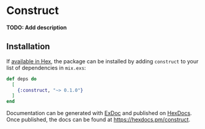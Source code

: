 # Construct

**TODO: Add description**

## Installation

If [available in Hex](https://hex.pm/docs/publish), the package can be installed
by adding `construct` to your list of dependencies in `mix.exs`:

```elixir
def deps do
  [
    {:construct, "~> 0.1.0"}
  ]
end
```

Documentation can be generated with [ExDoc](https://github.com/elixir-lang/ex_doc)
and published on [HexDocs](https://hexdocs.pm). Once published, the docs can
be found at <https://hexdocs.pm/construct>.

